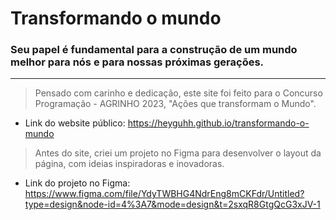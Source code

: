 # Transformando o mundo
### Seu papel é fundamental para a construção de um mundo melhor para nós e para nossas próximas gerações. <br>

--------------

> Pensado com carinho e dedicação, este site foi feito para o Concurso Programação - AGRINHO 2023, "Ações que transformam o Mundo".
* Link do website público: https://heyguhh.github.io/transformando-o-mundo
  
> Antes do site, criei um projeto no Figma para desenvolver o layout da página, com ideias inspiradoras e inovadoras.
* Link do projeto no Figma: https://www.figma.com/file/YdyTWBHG4NdrEng8mCKFdr/Untitled?type=design&node-id=4%3A7&mode=design&t=2sxqR8GtgQcG3xJV-1

